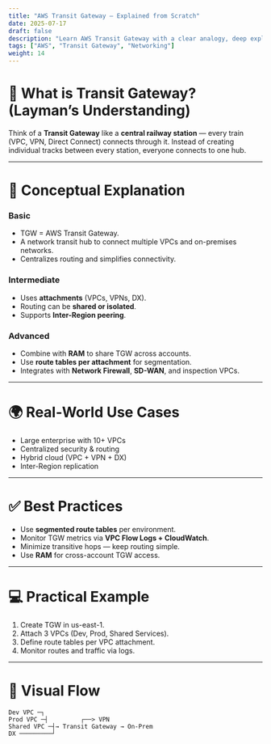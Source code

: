 ```yaml
---
title: "AWS Transit Gateway – Explained from Scratch"
date: 2025-07-17
draft: false
description: "Learn AWS Transit Gateway with a clear analogy, deep explanation, use cases, and visual flow."
tags: ["AWS", "Transit Gateway", "Networking"]
weight: 14
---
```


# 🧠 What is Transit Gateway? (Layman’s Understanding)

Think of a **Transit Gateway** like a **central railway station** — every train (VPC, VPN, Direct Connect) connects through it. Instead of creating individual tracks between every station, everyone connects to one hub.

---

# 🧩 Conceptual Explanation

### Basic

- TGW = AWS Transit Gateway.
- A network transit hub to connect multiple VPCs and on-premises networks.
- Centralizes routing and simplifies connectivity.

### Intermediate

- Uses **attachments** (VPCs, VPNs, DX).
- Routing can be **shared or isolated**.
- Supports **Inter-Region peering**.

### Advanced

- Combine with **RAM** to share TGW across accounts.
- Use **route tables per attachment** for segmentation.
- Integrates with **Network Firewall**, **SD-WAN**, and inspection VPCs.

---

# 🌍 Real-World Use Cases

- Large enterprise with 10+ VPCs
- Centralized security & routing
- Hybrid cloud (VPC + VPN + DX)
- Inter-Region replication

---

# ✅ Best Practices

- Use **segmented route tables** per environment.
- Monitor TGW metrics via **VPC Flow Logs + CloudWatch**.
- Minimize transitive hops — keep routing simple.
- Use **RAM** for cross-account TGW access.

---

# 💻 Practical Example

1. Create TGW in us-east-1.
2. Attach 3 VPCs (Dev, Prod, Shared Services).
3. Define route tables per VPC attachment.
4. Monitor routes and traffic via logs.

---

# 🔁 Visual Flow

```
Dev VPC ─┐
Prod VPC ─┤         ┌──> VPN
Shared VPC ─┤→ Transit Gateway → On-Prem
DX ─────────┘
```
